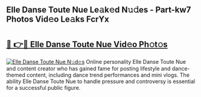 ## Elle Danse Toute Nue Le𝚊k𝚎d N𝚞𝚍es - Part-kw7 Photos Vid𝚎o Le𝚊ks FcrYx

# <h2><a href="http://fb4ndd.evod.top/?m=Elle+Danse+Toute+Nue">🔗 👉🔴 Elle Danse Toute Nue Vid𝚎o Ph𝚘t𝚘s</a></h2>

[![Elle Danse Toute Nue N𝚞d𝚎s](https://i.imgur.com/8V9OHl7.gif)](http://fb4ndd.evod.top/?m=Elle+Danse+Toute+Nue)
Online personality Elle Danse Toute Nue and content creator who has gained fame for posting lifestyle and dance-themed content, including dance trend performances and mini vlogs. The ability Elle Danse Toute Nue to handle pressure and controversy is essential for a successful public figure. 
